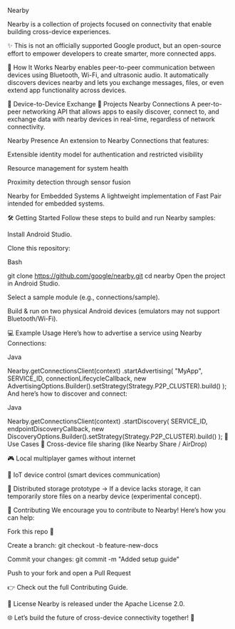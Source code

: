 Nearby


Nearby is a collection of projects focused on connectivity that enable building cross-device experiences.

✨ This is not an officially supported Google product, but an open-source effort to empower developers to create smarter, more connected apps.

🚀 How It Works
Nearby enables peer-to-peer communication between devices using Bluetooth, Wi-Fi, and ultrasonic audio.
It automatically discovers devices nearby and lets you exchange messages, files, or even extend app functionality across devices.

🔄 Device-to-Device Exchange
📂 Projects
Nearby Connections
A peer-to-peer networking API that allows apps to easily discover, connect to, and exchange data with nearby devices in real-time, regardless of network connectivity.

Nearby Presence
An extension to Nearby Connections that features:

Extensible identity model for authentication and restricted visibility

Resource management for system health

Proximity detection through sensor fusion

Nearby for Embedded Systems
A lightweight implementation of Fast Pair intended for embedded systems.

🛠 Getting Started
Follow these steps to build and run Nearby samples:

Install Android Studio.

Clone this repository:

Bash

git clone https://github.com/google/nearby.git
cd nearby
Open the project in Android Studio.

Select a sample module (e.g., connections/sample).

Build & run on two physical Android devices (emulators may not support Bluetooth/Wi-Fi).

💻 Example Usage
Here’s how to advertise a service using Nearby Connections:

Java

Nearby.getConnectionsClient(context)
    .startAdvertising(
        "MyApp",
        SERVICE_ID,
        connectionLifecycleCallback,
        new AdvertisingOptions.Builder().setStrategy(Strategy.P2P_CLUSTER).build()
    );
And here’s how to discover and connect:

Java

Nearby.getConnectionsClient(context)
    .startDiscovery(
        SERVICE_ID,
        endpointDiscoveryCallback,
        new DiscoveryOptions.Builder().setStrategy(Strategy.P2P_CLUSTER).build()
    );
🌟 Use Cases
📱 Cross-device file sharing (like Nearby Share / AirDrop)

🎮 Local multiplayer games without internet

🔧 IoT device control (smart devices communication)

📂 Distributed storage prototype → If a device lacks storage, it can temporarily store files on a nearby device (experimental concept).

🤝 Contributing
We encourage you to contribute to Nearby!
Here’s how you can help:

Fork this repo 🍴

Create a branch: git checkout -b feature-new-docs

Commit your changes: git commit -m "Added setup guide"

Push to your fork and open a Pull Request

👉 Check out the full Contributing Guide.

📜 License
Nearby is released under the Apache License 2.0.

🌐 Let’s build the future of cross-device connectivity together! 🚀
